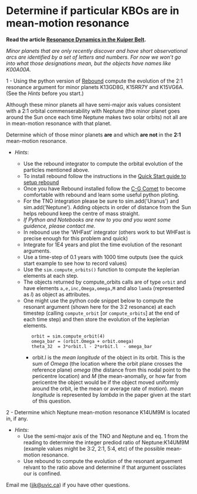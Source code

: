 # Determine if particular KBOs are in mean-motion resonance

**Read the article [Resonance Dynamics in the Kuiper Belt](RePrintVersion.pdf).** 

*Minor planets that are only recently discover and have short observational arcs are identified by a set of letters and numbers. For now we won’t go into what those designations mean, but the objects have names like K00A00A.*
 
1 - Using the python version of [Rebound](https://rebound.readthedocs.io/en/latest/index.html) compute the evolution of the 2:1 resonance argument 
for minor planets K13GD8G, K15RR7Y and K15VG6A.   (See the *Hints* before you start.)

Although these minor planets all have semi-major axis values consistent with a 2:1 orbital commenserability with Neptune (the minor planet goes around the Sun once each time Neptune makes two solar orbits) not all are in mean-motion resonance with that planet.  

Determine which of those minor planets **are** and which **are not** in the **2:1** mean-motion resonance. 

 - *Hints*:  

   - Use the rebound integrator to compute the orbital evolution of the particles mentioned above. 
   - To install rebound follow the instructions in the [Quick Start guide to setup rebound](https://rebound.readthedocs.io/en/latest/python_quickstart.html)
   - Once you have Rebound installed follow the [C-G Comet](https://rebound.readthedocs.io/en/latest/ipython/Churyumov-Gerasimenko.html) to become comfortable with rebound and learn some useful python ploting.
   - For the TNO integration please be sure to sim.add('Uranus') and sim.add('Neptune').   Adding objects in order of distance from the Sun helps rebound keep the centre of mass straight.
   - *If Python and Notebooks are new to you and you want some guidence, please contact me.*
   - In rebound use the ‘WHFast’ integrator (others work to but WHFast is precise enough for this problem and quick)
   - Integrate for 1E4 years and plot the time evolution of the resonant arguments.
   - Use a time-step of 0.1 years with 1000 time outputs  (see the quick start example to see how to record values)
   - Use the `sim.compute_orbits()` function to compute the keplerian elements at each step.
   - The objects returned by compute_orbits calls are of type `orbit` and have elements `a,e,inc,Omega,omega,M` and also `lamda` (represented as *l*) as object as attributes.
   - One might use the python code snippet below to compute the resonant argument (shown here for the 3:2 resonance) at each timestep (calling `compute_orbit` [or `compute_orbits`] at the end of each time step) and then store the evolution of the keplerian elements. 
     ```
        orbit = sim.compute_orbit(4)
        omega_bar = (orbit.Omega + orbit.omega)
        theta_32  = 3*orbit.l - 2*orbit.l  - omega_bar
     ```
     - orbit.l is the *mean longitude* of the object in its orbit.  This is the sum of *Omega* (the location where the orbit plane crosses the reference plane) *omega* (the distance from this nodal point to the pericentre location) and *M* (the mean-anomally, or how far from pericentre the object would be if the object moved uniformly around the orbit, ie the mean or average rate of motion).  *mean longitude* is represented by *lambda* in the paper given at the start of this question.
     
     
2 - Determine which Neptune mean-motion resonance K14UM9M is located in, if any.

- *Hints*: 
   - Use the semi-major axis of the TNO and Neptune and eq. 1 from the reading to determine the integer prediod ratio of Neptune:K14UM9M (example values might be 3:2, 2:1, 5:4, etc) of the possible mean-motion resonance.
   - Use rebound to compute the evolution of the resonant arguement relvant to the ratio above and determine if that argument osscilates our is confined.
   


Email me (jjk@uvic.ca) if you have other questions. 
